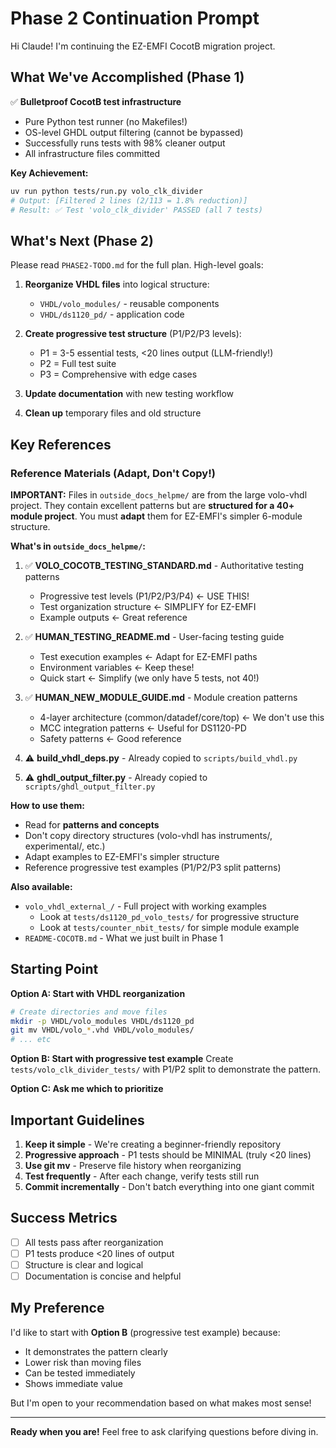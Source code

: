 # Phase 2 Continuation Prompt

Hi Claude! I'm continuing the EZ-EMFI CocotB migration project.

## What We've Accomplished (Phase 1)

✅ **Bulletproof CocotB test infrastructure**
- Pure Python test runner (no Makefiles!)
- OS-level GHDL output filtering (cannot be bypassed)
- Successfully runs tests with 98% cleaner output
- All infrastructure files committed

**Key Achievement:**
```bash
uv run python tests/run.py volo_clk_divider
# Output: [Filtered 2 lines (2/113 = 1.8% reduction)]
# Result: ✅ Test 'volo_clk_divider' PASSED (all 7 tests)
```

## What's Next (Phase 2)

Please read `PHASE2-TODO.md` for the full plan. High-level goals:

1. **Reorganize VHDL files** into logical structure:
   - `VHDL/volo_modules/` - reusable components
   - `VHDL/ds1120_pd/` - application code

2. **Create progressive test structure** (P1/P2/P3 levels):
   - P1 = 3-5 essential tests, <20 lines output (LLM-friendly!)
   - P2 = Full test suite
   - P3 = Comprehensive with edge cases

3. **Update documentation** with new testing workflow

4. **Clean up** temporary files and old structure

## Key References

### Reference Materials (Adapt, Don't Copy!)

**IMPORTANT:** Files in `outside_docs_helpme/` are from the large volo-vhdl project.
They contain excellent patterns but are **structured for a 40+ module project**.
You must **adapt** them for EZ-EMFI's simpler 6-module structure.

**What's in `outside_docs_helpme/`:**
1. ✅ **VOLO_COCOTB_TESTING_STANDARD.md** - Authoritative testing patterns
   - Progressive test levels (P1/P2/P3/P4) ← USE THIS!
   - Test organization structure ← SIMPLIFY for EZ-EMFI
   - Example outputs ← Great reference

2. ✅ **HUMAN_TESTING_README.md** - User-facing testing guide
   - Test execution examples ← Adapt for EZ-EMFI paths
   - Environment variables ← Keep these!
   - Quick start ← Simplify (we only have 5 tests, not 40!)

3. ✅ **HUMAN_NEW_MODULE_GUIDE.md** - Module creation patterns
   - 4-layer architecture (common/datadef/core/top) ← We don't use this
   - MCC integration patterns ← Useful for DS1120-PD
   - Safety patterns ← Good reference

4. ⚠️ **build_vhdl_deps.py** - Already copied to `scripts/build_vhdl.py`
5. ⚠️ **ghdl_output_filter.py** - Already copied to `scripts/ghdl_output_filter.py`

**How to use them:**
- Read for **patterns and concepts**
- Don't copy directory structures (volo-vhdl has instruments/, experimental/, etc.)
- Adapt examples to EZ-EMFI's simpler structure
- Reference progressive test examples (P1/P2/P3 split patterns)

**Also available:**
- `volo_vhdl_external_/` - Full project with working examples
  - Look at `tests/ds1120_pd_volo_tests/` for progressive structure
  - Look at `tests/counter_nbit_tests/` for simple module example
- `README-COCOTB.md` - What we just built in Phase 1

## Starting Point

**Option A: Start with VHDL reorganization**
```bash
# Create directories and move files
mkdir -p VHDL/volo_modules VHDL/ds1120_pd
git mv VHDL/volo_*.vhd VHDL/volo_modules/
# ... etc
```

**Option B: Start with progressive test example**
Create `tests/volo_clk_divider_tests/` with P1/P2 split to demonstrate the pattern.

**Option C: Ask me which to prioritize**

## Important Guidelines

1. **Keep it simple** - We're creating a beginner-friendly repository
2. **Progressive approach** - P1 tests should be MINIMAL (truly <20 lines)
3. **Use git mv** - Preserve file history when reorganizing
4. **Test frequently** - After each change, verify tests still run
5. **Commit incrementally** - Don't batch everything into one giant commit

## Success Metrics

- [ ] All tests pass after reorganization
- [ ] P1 tests produce <20 lines of output
- [ ] Structure is clear and logical
- [ ] Documentation is concise and helpful

## My Preference

I'd like to start with **Option B** (progressive test example) because:
- It demonstrates the pattern clearly
- Lower risk than moving files
- Can be tested immediately
- Shows immediate value

But I'm open to your recommendation based on what makes most sense!

---

**Ready when you are!** Feel free to ask clarifying questions before diving in.
